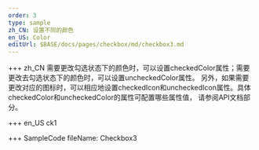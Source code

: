 ```yaml
--- 
order: 3
type: sample
zh_CN: 设置不同的颜色
en_US: Color
editUrl: $BASE/docs/pages/checkbox/md/checkbox3.md
---
```


+++ zh_CN
需要更改勾选状态下的颜色时，可以设置checkedColor属性；需要更改去勾选状态下的颜色时，可以设置uncheckedColor属性。
   另外，如果需要更改对应的图标时，可以相应地设置checkedIcon和uncheckedIcon属性。具体checkedColor和uncheckedColor的属性可配置哪些属性值，
   请参阅API文档部分。

+++ en_US
ck1

+++ SampleCode
fileName: Checkbox3
